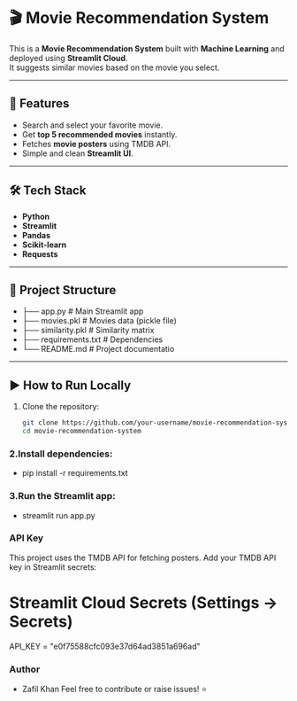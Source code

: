 # 🎬 Movie Recommendation System

This is a **Movie Recommendation System** built with **Machine Learning** and deployed using **Streamlit Cloud**.  
It suggests similar movies based on the movie you select.

---

## 🚀 Features
- Search and select your favorite movie.
- Get **top 5 recommended movies** instantly.
- Fetches **movie posters** using TMDB API.
- Simple and clean **Streamlit UI**.

---

## 🛠️ Tech Stack
- **Python**
- **Streamlit**
- **Pandas**
- **Scikit-learn**
- **Requests**

---

## 📂 Project Structure
- ├── app.py # Main Streamlit app
- ├── movies.pkl # Movies data (pickle file)
- ├── similarity.pkl # Similarity matrix
- ├── requirements.txt # Dependencies
- └── README.md # Project documentatio



---

## ▶️ How to Run Locally
1. Clone the repository:
   ```bash
   git clone https://github.com/your-username/movie-recommendation-system.git
   cd movie-recommendation-system
### 2.Install dependencies:   
  - pip install -r requirements.txt
### 3.Run the Streamlit app:
 - streamlit run app.py



 ### API Key
This project uses the TMDB API for fetching posters.
Add your TMDB API key in Streamlit secrets:
# Streamlit Cloud Secrets (Settings → Secrets)
API_KEY = "e0f75588cfc093e37d64ad3851a696ad"

### Author
- Zafil Khan
  Feel free to contribute or raise issues! ⭐




